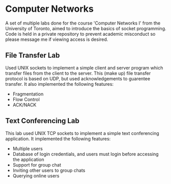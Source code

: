# Computer Networks
A set of multiple labs done for the course 'Computer Networks I' from the University of Toronto, aimed to introduce the basics of socket programming. Code is held in a private repository to prevent academic misconduct so please message me if viewing access is desired.

## File Transfer Lab
Used UNIX sockets to implement a simple client and server program which transfer files from the client to the server. This (make up) file transfer protocol is based on UDP, but used acknowledgements to guarentee transfer. It also implemented the following features:
* Fragmentation
* Flow Control 
* ACK/NACK


## Text Conferencing Lab
This lab used UNIX TCP sockets to implement a simple text conferencing application. It implemented the following features:
* Multiple users
* Database of login credentials, and users must login before accessing the application
* Support for group chat
* Inviting other users to group chats
* Querying online users
